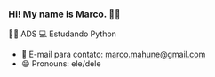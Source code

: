 ### Hi! My name is Marco. 🐱‍💻




👩‍💻 ADS 💻 Estudando Python


- 💬 E-mail para contato: marco.mahune@gmail.com
- 😄 Pronouns: ele/dele


